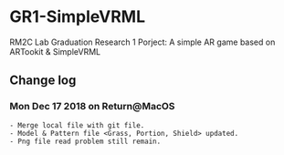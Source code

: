 # GR1-SimpleVRML
RM2C Lab Graduation Research 1 Porject: A simple AR game based on ARTookit &amp; SimpleVRML


## Change log

### Mon Dec 17 2018 on Return@MacOS

    - Merge local file with git file.
    - Model & Pattern file <Grass, Portion, Shield> updated.
    - Png file read problem still remain.
